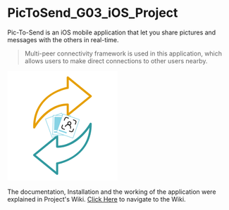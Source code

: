 # PicToSend_G03_iOS_Project
Pic-To-Send is an iOS mobile application that let you share pictures and messages with the others in real-time. 
> Multi-peer connectivity framework is used in this application, which allows users to make direct connections to other users nearby.

<img src="https://github.com/jyshnkr/PicToSend_G03_iOS_Project/blob/main/PicToSend/PicToSend/Assets.xcassets/Logo.imageset/PTS%20LOGO-1.png" width="250" height="250">

The documentation, Installation and the working of the application were explained in Project's Wiki. [Click Here](https://github.com/jyshnkr/PicToSend_G03_iOS_Project/wiki) to navigate to the Wiki.

